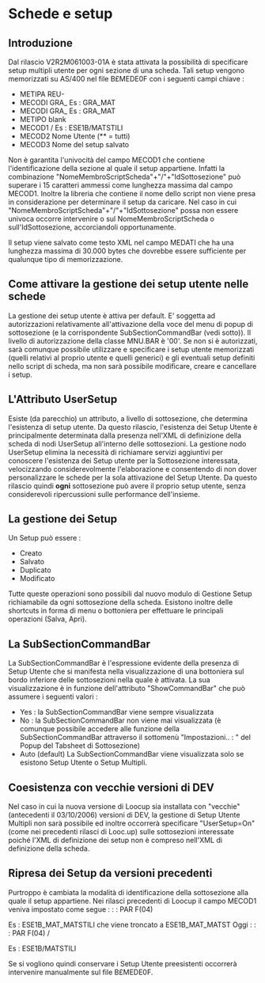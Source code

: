 # Schede e setup
## Introduzione
Dal rilascio V2R2M061003-01A è stata attivata la possibilità di specificare setup multipli utente per ogni sezione di una scheda.
Tali setup vengono memorizzati su AS/400 nel file B£MEDE0F con i seguenti campi chiave : 

- METIPA   REU-
- MECODI  GRA_<TipoSottosezione> Es :  GRA_MAT
- MECODI  GRA_<TipoSottosezione> Es :  GRA_MAT
- METIPO  blank
- MECOD1  <NomeMembroScriptScheda>/<IdSottosezione> Es :  ESE1B/MATSTILI
- MECOD2  Nome Utente (\*\* = tutti)
- MECOD3  Nome del setup salvato

Non è garantita l'univocità del campo MECOD1 che contiene l'identificazione della sezione al quale il setup appartiene.
Infatti la combinazione "NomeMembroScriptScheda"+"/"+"IdSottosezione" può superare i 15 caratteri ammessi come lunghezza massima dal campo MECOD1.
Inoltre la libreria che contiene il nome dello script non viene presa in considerazione per determinare il setup da caricare.
Nel caso in cui "NomeMembroScriptScheda"+"/"+"IdSottosezione" possa non essere univoca occorre intervenire o sul NomeMembroScriptScheda o sull'IdSottosezione, accorciandoli opportunamente.

Il setup viene salvato come testo XML nel campo MEDATI che ha una lunghezza massima di 30.000 bytes che dovrebbe essere sufficiente per qualunque tipo di memorizzazione.

## Come attivare la gestione dei setup utente nelle schede
La gestione dei setup utente è attiva per default.
E' soggetta ad autorizzazioni relativamente all'attivazione della voce del menu di popup di sottosezione (e la corrispondente SubSectionCommandBar (vedi sotto)).
Il livello di autorizzazione della classe MNU.BAR è '00'.
Se non si è autorizzati, sarà comunque possibile utilizzare e specificare i setup utente memorizzati (quelli relativi al proprio utente e quelli generici) e gli eventuali setup definiti nello script di scheda, ma non sarà possibile modificare, creare e cancellare i setup.

## L'Attributo UserSetup
Esiste (da parecchio) un attributo, a livello di sottosezione, che determina l'esistenza di setup utente.
Da questo rilascio, l'esistenza dei Setup Utente è principalmente determinata dalla presenza nell'XML di definizione della scheda di nodi UserSetup all'interno delle sottosezioni.
La gestione nodo UserSetup elimina la necessità di richiamare servizi aggiuntivi per conoscere l'esistenza dei Setup utente per la Sottosezione interessata, velocizzando considerevolmente l'elaborazione e consentendo di non dover personalizzare le schede per la sola attivazione del Setup Utente.
Da questo rilascio quindi **ogni** sottosezione può avere il proprio setup utente, senza considerevoli ripercussioni sulle performance dell'insieme.

## La gestione dei Setup
Un Setup può essere : 

- Creato
- Salvato
- Duplicato
- Modificato

Tutte queste operazioni sono possibili dal nuovo modulo di Gestione Setup richiamabile da ogni sottosezione della scheda.
Esistono inoltre delle shortcuts in forma di menu o bottoniera per effettuare le principali operazioni (Salva, Apri).

## La SubSectionCommandBar
La SubSectionCommandBar è l'espressione evidente della presenza di Setup Utente che si manifesta nella visualizzazione di una bottoniera sul bordo inferiore delle sottosezioni nella quale è attivata.
La sua visualizzazione è in funzione dell'attributo "ShowCommandBar" che può assumere i seguenti valori : 

- Yes :  la SubSectionCommandBar viene sempre visualizzata
- No :  la SubSectionCommandBar non viene mai visualizzata (è comunque possibile accedere alle funzione della SubSectionCommandBar attraverso il sottomenù "Impostazioni.. : " del Popup del Tabsheet di Sottosezione)
- Auto (default) La SubSectionCommandBar viene visualizzata solo se esistono Setup Utente o Setup Multipli.


## Coesistenza con vecchie versioni di DEV
Nel caso in cui la nuova versione di Loocup sia installata con "vecchie" (antecedenti il 03/10/2006) versioni di DEV, la gestione di Setup Utente Multipli non sarà possibile ed inoltre occorrerà specificare "UserSetup=On" (come nei precedenti rilasci di Looc.up) sulle sottosezioni interessate poiché l'XML di definizione dei setup non è compreso nell'XML di definizione della scheda.

## Ripresa dei Setup da versioni precedenti
Purtroppo è cambiata la modalità di identificazione della sottosezione alla quale il setup appartiene.
Nei rilasci precedenti di Loocup il campo  MECOD1 veniva impostato come segue : 
 :  : PAR F(04)
<NomeMembroScriptScheda>_<TipoSottosezione>_<IdSottosezione>

Es :  ESE1B_MAT_MATSTILI che viene troncato a ESE1B_MAT_MATST
Oggi : 
 :  : PAR F(04)
<NomeMembroScriptScheda>/<IdSottosezione>

Es :  ESE1B/MATSTILI

Se si vogliono quindi conservare i Setup Utente preesistenti occorrerà intervenire manualmente sul file B£MEDE0F.
